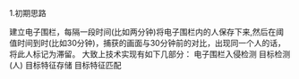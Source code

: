1.初期思路

建立电子围栏，每隔一段时间(比如两分钟)将电子围栏内的人保存下来,然后在阈值时间到时(比如30分钟)，捕获的画面与30分钟前的对比，出现同一个人的话，将此人标记为滞留。
大致上技术实现有如下几部分：
电子围栏入侵检测
目标检测(人)
目标特征存储
目标特征匹配